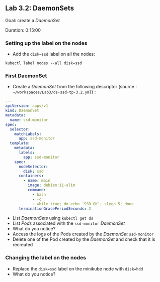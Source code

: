 
## Lab 3.2: DaemonSets

Goal: create a _DaemonSet_

Duration: 0:15:00

### Setting up the label on the nodes

- Add the `disk=ssd` label on all the nodes:

```shell
kubectl label nodes --all disk=ssd
```

### First DaemonSet

- Create a _DaemonSet_ from the following descriptor (source : `~/workspaces/Lab3/ds-ssd-tp-3.2.yml`) :

```yaml
---
apiVersion: apps/v1
kind: DaemonSet
metadata:
  name: ssd-monitor
spec:
  selector:
    matchLabels:
      app: ssd-monitor
  template:
    metadata:
      labels:
        app: ssd-monitor
    spec:
      nodeSelector:
        disk: ssd
      containers:
        - name: main
          image: debian:11-slim
          command:
            - bash
            - -c
            - while true; do echo 'SSD OK'; sleep 5; done
      terminationGracePeriodSeconds: 2
```

- List _DaemonSets_ using `kubectl get ds`
- List _Pods_ associated with the `ssd-monitor` _DaemonSet_
- What do you notice?
- Access the logs of the Pods created by the _DaemonSet_ `ssd-monitor`
- Delete one of the Pod created by the _DaemonSet_ and check that it is recreated

### Changing the label on the nodes

- Replace the `disk=ssd` label on the minikube node with `disk=hdd`
- What do you notice?

<div class="pb"></div>
